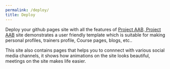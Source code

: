 ```yaml
---
permalink: /deploy/
title: Deploy
---
```


Deploy your github pages site with all the features of [Project AAB](https://pages.ayeai.xyz/).[ Project AAB](https://pages.ayeai.xyz/) site demonstrates a user friendly template which is suitable for making personal profiles, trainers profile, Course pages, blogs, etc..

This site also contains pages that helps you to connnect with various social media channels, it shows how animations on the site looks beautiful, meetings on the site makes life easier.
